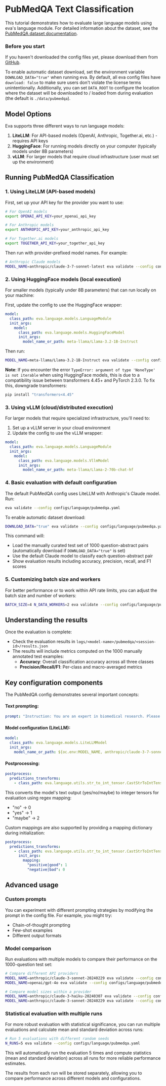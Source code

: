 # PubMedQA Text Classification

This tutorial demonstrates how to evaluate large language models using eva's language module. For detailed information about the dataset, see the [PubMedQA dataset documentation](../../datasets/pubmedqa.md).

### Before you start

If you haven't downloaded the config files yet, please download them from [GitHub](https://github.com/kaiko-ai/eva/tree/main).

To enable automatic dataset download, set the environment variable `DOWNLOAD_DATA="true"` when running eva. By default, all eva config files have `download: false` to make sure users don't violate the license terms unintentionally. Additionally, you can set `DATA_ROOT` to configure the location where the dataset will be downloaded to / loaded from during evaluation (the default is `./data/pubmedqa`).

## Model Options

Eva supports three different ways to run language models:

1. **LiteLLM**: For API-based models (OpenAI, Anthropic, Together.ai, etc.) - requires API keys
2. **HuggingFace**: For running models directly on your computer (typically models under 8B parameters)
3. **vLLM**: For larger models that require cloud infrastructure (user must set up the environment)

## Running PubMedQA Classification

### 1. Using LiteLLM (API-based models)

First, set up your API key for the provider you want to use:

```bash
# For OpenAI models
export OPENAI_API_KEY=your_openai_api_key

# For Anthropic models  
export ANTHROPIC_API_KEY=your_anthropic_api_key

# For Together.ai models
export TOGETHER_API_KEY=your_together_api_key
```

Then run with provider-prefixed model names. For example:

```bash
# Anthropic Claude models
MODEL_NAME=anthropic/claude-3-7-sonnet-latest eva validate --config configs/language/pubmedqa.yaml
```

### 2. Using HuggingFace models (local execution)

For smaller models (typically under 8B parameters) that can run locally on your machine:

First, update the config to use the HuggingFace wrapper:

```yaml
model:
  class_path: eva.language.models.LanguageModule
  init_args:
    model:
      class_path: eva.language.models.HuggingFaceModel
      init_args:
        model_name_or_path: meta-llama/Llama-3.2-1B-Instruct
```

Then run:

```bash
MODEL_NAME=meta-llama/Llama-3.2-1B-Instruct eva validate --config configs/language/pubmedqa.yaml
```

**Note**: If you encounter the error `TypeError: argument of type 'NoneType' is not iterable` when using HuggingFace models, this is due to a compatibility issue between transformers 4.45+ and PyTorch 2.3.0. To fix this, downgrade transformers:

```bash
pip install "transformers<4.45"
```

### 3. Using vLLM (cloud/distributed execution)

For larger models that require specialized infrastructure, you'll need to:

1. Set up a vLLM server in your cloud environment
2. Update the config to use the vLLM wrapper:

```yaml
model:
  class_path: eva.language.models.LanguageModule
  init_args:
    model:
      class_path: eva.language.models.VllmModel
      init_args:
        model_name_or_path: meta-llama/Llama-2-70b-chat-hf
```

### 4. Basic evaluation with default configuration

The default PubMedQA config uses LiteLLM with Anthropic's Claude model. Run:

```bash
eva validate --config configs/language/pubmedqa.yaml
```

To enable automatic dataset download:

```bash
DOWNLOAD_DATA="true" eva validate --config configs/language/pubmedqa.yaml
```

This command will:

- Load the manually curated test set of 1000 question-abstract pairs (automatically download if `DOWNLOAD_DATA="true"` is set)
- Use the default Claude model to classify each question-abstract pair
- Show evaluation results including accuracy, precision, recall, and F1 scores

### 5. Customizing batch size and workers

For better performance or to work within API rate limits, you can adjust the batch size and number of workers:

```bash
BATCH_SIZE=4 N_DATA_WORKERS=2 eva validate --config configs/language/pubmedqa.yaml
```

## Understanding the results

Once the evaluation is complete:

- Check the evaluation results in `logs/<model-name>/pubmedqa/<session-id>/results.json`
- The results will include metrics computed on the 1000 manually annotated test examples:
  - **Accuracy**: Overall classification accuracy across all three classes
  - **Precision/Recall/F1**: Per-class and macro-averaged metrics

## Key configuration components

The PubMedQA config demonstrates several important concepts:

#### Text prompting:
```yaml
prompt: "Instruction: You are an expert in biomedical research. Please carefully read the question and the relevant context and answer with yes, no, or maybe. Only answer with one of these three words."
```

#### Model configuration (LiteLLM):
```yaml
model:
  class_path: eva.language.models.LiteLLMModel
  init_args:
    model_name_or_path: ${oc.env:MODEL_NAME, anthropic/claude-3-7-sonnet-latest}
```

#### Postprocessing:
```yaml
postprocess:
  predictions_transforms:
    - class_path: eva.language.utils.str_to_int_tensor.CastStrToIntTensor
```

This converts the model's text output (yes/no/maybe) to integer tensors for evaluation using regex mapping:
- "no" → 0
- "yes" → 1  
- "maybe" → 2

Custom mappings are also supported by providing a mapping dictionary during initialization:
```yaml
postprocess:
  predictions_transforms:
    - class_path: eva.language.utils.str_to_int_tensor.CastStrToIntTensor
      init_args:
        mapping:
          "positive|good": 1
          "negative|bad": 0
```

## Advanced usage

### Custom prompts

You can experiment with different prompting strategies by modifying the prompt in the config file. For example, you might try:

- Chain-of-thought prompting
- Few-shot examples
- Different output formats

### Model comparison

Run evaluations with multiple models to compare their performance on the 1000-question test set:

```bash
# Compare different API providers
MODEL_NAME=anthropic/claude-3-sonnet-20240229 eva validate --config configs/language/pubmedqa.yaml
MODEL_NAME=openai/gpt-4o eva validate --config configs/language/pubmedqa.yaml

# Compare model sizes within a provider
MODEL_NAME=anthropic/claude-3-haiku-20240307 eva validate --config configs/language/pubmedqa.yaml
MODEL_NAME=anthropic/claude-3-sonnet-20240229 eva validate --config configs/language/pubmedqa.yaml
```

### Statistical evaluation with multiple runs

For more robust evaluation with statistical significance, you can run multiple evaluations and calculate mean and standard deviation across runs:

```bash
# Run 5 evaluations with different random seeds
N_RUNS=5 eva validate --config configs/language/pubmedqa.yaml
```

This will automatically run the evaluation 5 times and compute statistics (mean and standard deviation) across all runs for more reliable performance estimates.

The results from each run will be stored separately, allowing you to compare performance across different models and configurations.
